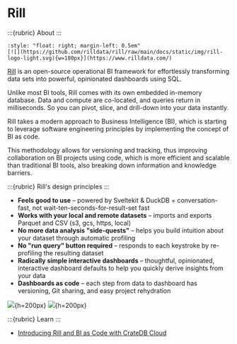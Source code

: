 # Rill

:::{rubric} About
:::

```{div}
:style: "float: right; margin-left: 0.5em"
[![](https://github.com/rilldata/rill/raw/main/docs/static/img/rill-logo-light.svg){w=180px}](https://www.rilldata.com/)
```

[Rill] is an open-source operational BI framework for effortlessly transforming
data sets into powerful, opinionated dashboards using SQL.

Unlike most BI tools, Rill comes with its own embedded in-memory database. Data
and compute are co-located, and queries return in milliseconds. So you can pivot,
slice, and drill-down into your data instantly.

Rill takes a modern approach to Business Intelligence (BI), which is starting to
leverage software engineering principles by implementing the concept of BI as
code.

This methodology allows for versioning and tracking, thus improving collaboration
on BI projects using code, which is more efficient and scalable than traditional
BI tools, also breaking down information and knowledge barriers.

:::{rubric} Rill's design principles
:::

- **Feels good to use** – powered by Sveltekit & DuckDB = conversation-fast, not
  wait-ten-seconds-for-result-set fast
- **Works with your local and remote datasets** – imports and exports Parquet and
  CSV (s3, gcs, https, local)
- **No more data analysis "side-quests"** – helps you build intuition about your
  dataset through automatic profiling
- **No "run query" button required** – responds to each keystroke by re-profiling
  the resulting dataset
- **Radically simple interactive dashboards** – thoughtful, opinionated, interactive
  dashboard defaults to help you quickly derive insights from your data
- **Dashboards as code** – each step from data to dashboard has versioning, Git
  sharing, and easy project rehydration

![](https://cdn.prod.website-files.com/659ddac460dbacbdc813b204/65b83308971b2f12202ae0fa_b2a470f529fc0f7d9b66de4d75742674.gif){h=200px}
![](https://cdn.prod.website-files.com/659ddac460dbacbdc813b204/65b835371c75806184829601_BI-as-code%20(1)-p-3200.webp){h=200px}


:::{rubric} Learn
:::

- [Introducing Rill and BI as Code with CrateDB Cloud]

[Introducing Rill and BI as Code with CrateDB Cloud]: https://community.cratedb.com/t/introducing-rill-and-bi-as-code-with-cratedb-cloud/1718


[Rill]: https://www.rilldata.com/
